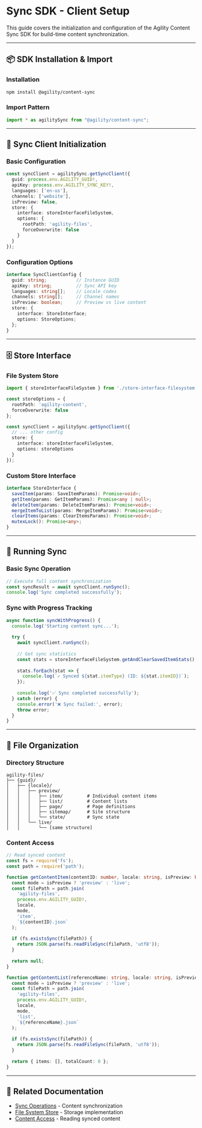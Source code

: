 # Sync SDK - Client Setup

This guide covers the initialization and configuration of the Agility Content Sync SDK for build-time content synchronization.

---

## 📦 **SDK Installation & Import**

### **Installation**

```bash
npm install @agility/content-sync
```

### **Import Pattern**

```typescript
import * as agilitySync from "@agility/content-sync";
```

---

## 🔧 **Sync Client Initialization**

### **Basic Configuration**

```typescript
const syncClient = agilitySync.getSyncClient({
  guid: process.env.AGILITY_GUID!,
  apiKey: process.env.AGILITY_SYNC_KEY!,
  languages: ['en-us'],
  channels: ['website'],
  isPreview: false,
  store: {
    interface: storeInterfaceFileSystem,
    options: {
      rootPath: 'agility-files',
      forceOverwrite: false
    }
  }
});
```

### **Configuration Options**

```typescript
interface SyncClientConfig {
  guid: string;           // Instance GUID
  apiKey: string;         // Sync API key
  languages: string[];    // Locale codes
  channels: string[];     // Channel names
  isPreview: boolean;     // Preview vs live content
  store: {
    interface: StoreInterface;
    options: StoreOptions;
  };
}
```

---

## 🗄️ **Store Interface**

### **File System Store**

```typescript
import { storeInterfaceFileSystem } from './store-interface-filesystem';

const storeOptions = {
  rootPath: 'agility-content',
  forceOverwrite: false
};

const syncClient = agilitySync.getSyncClient({
  // ... other config
  store: {
    interface: storeInterfaceFileSystem,
    options: storeOptions
  }
});
```

### **Custom Store Interface**

```typescript
interface StoreInterface {
  saveItem(params: SaveItemParams): Promise<void>;
  getItem(params: GetItemParams): Promise<any | null>;
  deleteItem(params: DeleteItemParams): Promise<void>;
  mergeItemToList(params: MergeItemParams): Promise<void>;
  clearItems(params: ClearItemsParams): Promise<void>;
  mutexLock(): Promise<any>;
}
```

---

## 🔄 **Running Sync**

### **Basic Sync Operation**

```typescript
// Execute full content synchronization
const syncResult = await syncClient.runSync();
console.log('Sync completed successfully');
```

### **Sync with Progress Tracking**

```typescript
async function syncWithProgress() {
  console.log('Starting content sync...');
  
  try {
    await syncClient.runSync();
    
    // Get sync statistics
    const stats = storeInterfaceFileSystem.getAndClearSavedItemStats();
    
    stats.forEach(stat => {
      console.log(`✓ Synced ${stat.itemType} (ID: ${stat.itemID})`);
    });
    
    console.log('✅ Sync completed successfully');
  } catch (error) {
    console.error('❌ Sync failed:', error);
    throw error;
  }
}
```

---

## 📁 **File Organization**

### **Directory Structure**

```
agility-files/
├── {guid}/
│   ├── {locale}/
│   │   ├── preview/
│   │   │   ├── item/         # Individual content items
│   │   │   ├── list/         # Content lists
│   │   │   ├── page/         # Page definitions
│   │   │   ├── sitemap/      # Site structure
│   │   │   └── state/        # Sync state
│   │   └── live/
│   │       └── [same structure]
```

### **Content Access**

```typescript
// Read synced content
const fs = require('fs');
const path = require('path');

function getContentItem(contentID: number, locale: string, isPreview: boolean) {
  const mode = isPreview ? 'preview' : 'live';
  const filePath = path.join(
    'agility-files',
    process.env.AGILITY_GUID!,
    locale,
    mode,
    'item',
    `${contentID}.json`
  );
  
  if (fs.existsSync(filePath)) {
    return JSON.parse(fs.readFileSync(filePath, 'utf8'));
  }
  
  return null;
}

function getContentList(referenceName: string, locale: string, isPreview: boolean) {
  const mode = isPreview ? 'preview' : 'live';
  const filePath = path.join(
    'agility-files',
    process.env.AGILITY_GUID!,
    locale,
    mode,
    'list',
    `${referenceName}.json`
  );
  
  if (fs.existsSync(filePath)) {
    return JSON.parse(fs.readFileSync(filePath, 'utf8'));
  }
  
  return { items: [], totalCount: 0 };
}
```

---

## 🔗 **Related Documentation**

- [Sync Operations](./sync-operations.md) - Content synchronization
- [File System Store](./file-system-store.md) - Storage implementation
- [Content Access](./content-access.md) - Reading synced content 